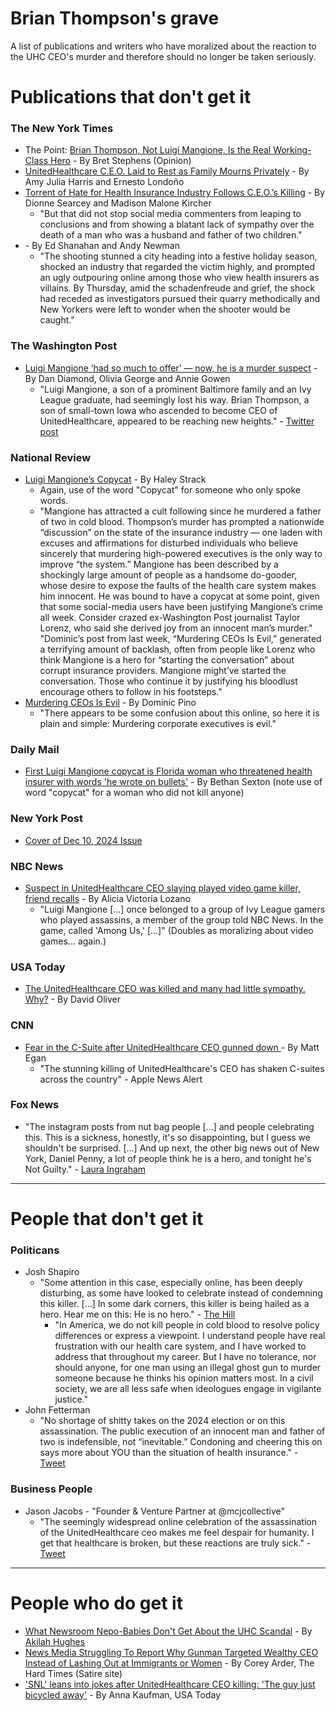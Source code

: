 # Brian Thompson's grave
A list of publications and writers who have moralized about the reaction to the UHC CEO's murder and therefore should no longer be taken seriously.

# Publications that don't get it

### The New York Times
- The Point: [Brian Thompson, Not Luigi Mangione, Is the Real Working-Class Hero](https://www.nytimes.com/live/2024/12/04/opinion/thepoint?smid=url-share#brian-thompson-luigi-mangione) - By Bret Stephens (Opinion)
- [UnitedHealthcare C.E.O. Laid to Rest as Family Mourns Privately](https://www.nytimes.com/2024/12/10/nyregion/unitedhealthcare-brian-thompson-funeral.html) - By Amy Julia Harris and Ernesto Londoño
- [Torrent of Hate for Health Insurance Industry Follows C.E.O.’s Killing](https://www.nytimes.com/2024/12/05/nyregion/social-media-insurance-industry-brian-thompson.html?unlocked_article_code=1.fE4.fm3v.Yzd8hJFtI4Xu&smid=nytcore-ios-share&referringSource=articleShare) - By Dionne Searcey and Madison Malone Kircher
  - "But that did not stop social media commenters from leaping to conclusions and from showing a blatant lack of sympathy over the death of a man who was a husband and father of two children."
- [](https://www.nytimes.com/2024/12/05/nyregion/brian-thompson-uhc-shooting-suspect-search.html?unlocked_article_code=1.fU4.K4hM.LQ0hrkxtouaV&smid=nytcore-ios-share&referringSource=articleShare) - By Ed Shanahan and Andy Newman
  - "The shooting stunned a city heading into a festive holiday season, shocked an industry that regarded the victim highly, and prompted an ugly outpouring online among those who view health insurers as villains. By Thursday, amid the schadenfreude and grief, the shock had receded as investigators pursued their quarry methodically and New Yorkers were left to wonder when the shooter would be caught."

### The Washington Post
- [Luigi Mangione ‘had so much to offer’ — now, he is a murder suspect](https://www.washingtonpost.com/nation/2024/12/10/luigi-mangione-life-school-family-back/?utm_source=twitter&utm_medium=social&utm_campaign=wp_main) - By Dan Diamond, Olivia George and Annie Gowen
  - "Luigi Mangione, a son of a prominent Baltimore family and an Ivy League graduate, had seemingly lost his way. Brian Thompson, a son of small-town Iowa who ascended to become CEO of UnitedHealthcare, appeared to be reaching new heights." - [Twitter post](https://x.com/washingtonpost/status/1866660192164692076)


### National Review
- [Luigi Mangione’s Copycat](https://www.nationalreview.com/corner/luigi-mangiones-copycat/) - By Haley Strack
  - Again, use of the word "Copycat" for someone who only spoke words.
  - "Mangione has attracted a cult following since he murdered a father of two in cold blood. Thompson’s murder has prompted a nationwide “discussion” on the state of the insurance industry — one laden with excuses and affirmations for disturbed individuals who believe sincerely that murdering high-powered executives is the only way to improve “the system.” Mangione has been described by a shockingly large amount of people as a handsome do-gooder, whose desire to expose the faults of the health care system makes him innocent. He was bound to have a copycat at some point, given that some social-media users have been justifying Mangione’s crime all week. Consider crazed ex-Washington Post journalist Taylor Lorenz, who said she derived joy from an innocent man’s murder." "Dominic’s post from last week, “Murdering CEOs Is Evil,” generated a terrifying amount of backlash, often from people like Lorenz who think Mangione is a hero for “starting the conversation” about corrupt insurance providers. Mangione might’ve started the conversation. Those who continue it by justifying his bloodlust encourage others to follow in his footsteps."
- [Murdering CEOs Is Evil](https://www.nationalreview.com/corner/murdering-ceos-is-evil/) - By Dominic Pino
  - "There appears to be some confusion about this online, so here it is plain and simple: Murdering corporate executives is evil."

### Daily Mail
- [First Luigi Mangione copycat is Florida woman who threatened health insurer with words 'he wrote on bullets'](https://www.dailymail.co.uk/news/article-14187499/Luigi-Mangione-copycat-Florida-woman-threatened-health-insurer.html) - By Bethan Sexton (note use of word "copycat" for a woman who did not kill anyone)

### New York Post
- [Cover of Dec 10, 2024 Issue](https://x.com/schwarz/status/1866561874155782397)

### NBC News
- [Suspect in UnitedHealthcare CEO slaying played video game killer, friend recalls](https://www.nbcnews.com/news/us-news/ironic-suspect-unitedhealthcare-slaying-played-video-game-killer-rcna183550) - By Alicia Victoria Lozano
  - "Luigi Mangione [...] once belonged to a group of Ivy League gamers who played assassins, a member of the group told NBC News. In the game, called 'Among Us,' [...]" (Doubles as moralizing about video games... again.)

### USA Today
- [The UnitedHealthcare CEO was killed and many had little sympathy. Why?](https://www.usatoday.com/story/life/health-wellness/2024/12/05/unitedhealthcare-ceo-killed-meme/76794715007/) - By David Oliver

### CNN
- [Fear in the C-Suite after UnitedHealthcare CEO gunned down ](https://www.cnn.com/2024/12/11/business/ceo-shooting-unitedhealth-security/index.html) - By Matt Egan 
  - "The stunning killing of UnitedHealthcare's CEO has shaken C-suites across the country" - Apple News Alert

### Fox News
- "The instagram posts from nut bag people [...] and people celebrating this. This is a sickness, honestly, it's so disappointing, but I guess we shouldn't be surprised. [...] And up next, the other big news out of New York, Daniel Penny, a lot of people think he is a hero, and tonight he's Not Guilty." - [Laura Ingraham](https://x.com/Acyn/status/1866280962084237738)

---
# People that don't get it

### Politicans

- Josh Shapiro
  - "Some attention in this case, especially online, has been deeply disturbing, as some have looked to celebrate instead of condemning this killer. [...] In some dark corners, this killer is being hailed as a hero. Hear me on this: He is no hero." - [The Hill](https://thehill.com/policy/healthcare/5031852-josh-shapiro-united-healthcare-ceo-shooter-arrest/)
    - "In America, we do not kill people in cold blood to resolve policy differences or express a viewpoint. I understand people have real frustration with our health care system, and I have worked to address that throughout my career. But I have no tolerance, nor should anyone, for one man using an illegal ghost gun to murder someone because he thinks his opinion matters most. In a civil society, we are all less safe when ideologues engage in vigilante justice."
- John Fetterman
  - "No shortage of shitty takes on the 2024 election or on this assassination. The public execution of an innocent man and father of two is indefensible, not “inevitable.” Condoning and cheering this on says more about YOU than the situation of health insurance." - [Tweet](https://x.com/SenFettermanPA/status/1865441282862006452)


### Business People

- Jason Jacobs - "Founder & Venture Partner at @mcjcollective"
  - "The seemingly widespread online celebration of the assassination of the UnitedHealthcare ceo makes me feel despair for humanity. I get that healthcare is broken, but these reactions are truly sick." - [Tweet](https://x.com/jjacobs22/status/1864658164399882620)

---

# People who do get it

- [What Newsroom Nepo-Babies Don't Get About the UHC Scandal](https://thespitestack.substack.com/p/what-newsroom-nepo-babies-dont-get?r=j2z3&utm_medium=ios&triedRedirect=true) - By [Akilah Hughes](https://bsky.app/profile/akilah.bsky.social/)
- [News Media Struggling To Report Why Gunman Targeted Wealthy CEO Instead of Lashing Out at Immigrants or Women](https://thehardtimes.net/news/news-media-struggling-to-report-why-gunman-targeted-wealthy-ceo-instead-of-lashing-out-at-immigrants-or-women/) - By Corey Arder, The Hard Times (Satire site)
- ['SNL' leans into jokes after UnitedHealthcare CEO killing: 'The guy just bicycled away'](https://www.usatoday.com/story/entertainment/tv/2024/12/09/snl-unitedhealthcare-ceo-death-jokes/76858269007/) - By Anna Kaufman, USA Today